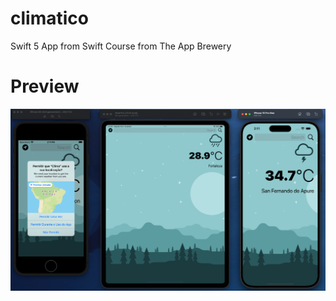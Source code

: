 # climatico

Swift 5 App from Swift Course from The App Brewery

# Preview

<img src="https://github.com/jackomo007/climatico/blob/main/Clima/preview.png"  alt="project preview"/>
